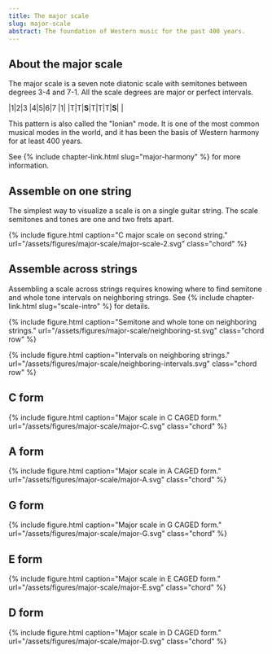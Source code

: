 ```yaml
---
title: The major scale
slug: major-scale
abstract: The foundation of Western music for the past 400 years. 
---
```


## About the major scale

The major scale is a seven note diatonic scale 
with semitones between degrees 3-4 and 7-1.
All the scale degrees are major or perfect intervals. 

<div class="table-wrapper" markdown="block">

|1|2|3    |4|5|6|7    |1|
|T|T|**S**|T|T|T|**S**| |

</div>

This pattern is also called the "Ionian" mode.
It is one of the most common musical modes in the world,
and it has been the basis of Western harmony for at least 400 years. 

See {% include chapter-link.html slug="major-harmony" %} for more information.

## Assemble on one string

The simplest way to visualize a scale is on a single guitar string.
The scale semitones and tones are one and two frets apart.

{% include figure.html
    caption="C major scale on second string."
    url="/assets/figures/major-scale/major-scale-2.svg"
    class="chord"
%}

## Assemble across strings

Assembling a scale across strings requires knowing where to find semitone and whole tone intervals on neighboring strings.
See {% include chapter-link.html slug="scale-intro" %} for details.

{% include figure.html
    caption="Semitone and whole tone on neighboring strings."
    url="/assets/figures/major-scale/neighboring-st.svg"
    class="chord row"
%}

{% include figure.html
    caption="Intervals on neighboring strings."
    url="/assets/figures/major-scale/neighboring-intervals.svg"
    class="chord row"
%}

## C form

{% include figure.html
    caption="Major scale in C CAGED form."
    url="/assets/figures/major-scale/major-C.svg"
    class="chord"
%}

## A form

{% include figure.html
    caption="Major scale in A CAGED form."
    url="/assets/figures/major-scale/major-A.svg"
    class="chord"
%}

## G form

{% include figure.html
    caption="Major scale in G CAGED form."
    url="/assets/figures/major-scale/major-G.svg"
    class="chord"
%}

## E form

{% include figure.html
    caption="Major scale in E CAGED form."
    url="/assets/figures/major-scale/major-E.svg"
    class="chord"
%}

## D form

{% include figure.html
    caption="Major scale in D CAGED form."
    url="/assets/figures/major-scale/major-D.svg"
    class="chord"
%}
